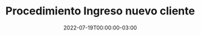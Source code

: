 ---
title: "Procedimiento Ingreso nuevo cliente"
date: 2022-07-19T00:00:00-03:00
lastmod: 2022-07-19T00:00:00-03:00
weight: 4
draft: false
keywords: ["cliente", "finance", "accounting","nuevo"]
mantained_by:
    - katherine.guevara
---